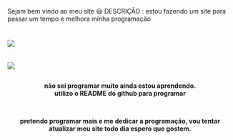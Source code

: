 
  
<div> Sejam bem vindo ao meu site 😃
DESCRIÇÃO : estou fazendo um site 
para passar um tempo e melhora minha programação </div>
<h1>


<a href="https://www.instagram.com/cauaaasantos/?hl=pt-br"><img src="https://img.shields.io/badge/Instagram-E4405F?style=for-the-badge&logo=instagram&logoColor=white" target="_blank"></a>&nbsp;&nbsp;&nbsp;&nbsp;&nbsp;&nbsp;&nbsp;&nbsp;&nbsp;&nbsp;&nbsp;&nbsp;&nbsp;&nbsp;&nbsp;&nbsp;&nbsp;&nbsp;&nbsp;&nbsp;&nbsp;&nbsp;&nbsp;&nbsp;&nbsp;&nbsp;&nbsp;&nbsp;&nbsp;&nbsp;&nbsp;&nbsp;&nbsp;&nbsp;&nbsp;&nbsp;&nbsp;&nbsp;&nbsp;&nbsp;&nbsp;&nbsp;&nbsp;&nbsp;&nbsp;&nbsp;&nbsp;&nbsp;&nbsp;&nbsp;&nbsp;&nbsp;&nbsp;&nbsp;&nbsp;&nbsp;&nbsp;&nbsp;&nbsp;&nbsp;&nbsp;&nbsp;&nbsp;&nbsp;&nbsp;&nbsp;&nbsp;&nbsp;&nbsp;&nbsp;&nbsp;&nbsp;&nbsp;&nbsp;&nbsp;&nbsp;<a href="https://api.whatsapp.com/send?phone=5521987020575"><img src="https://img.shields.io/badge/WhatsApp-25D366?style=for-the-badge&logo=whatsapp&logoColor=white" target="_blank"></a> 

  
</h1>
<h4>
<div align="center">

não sei programar muito ainda estou aprendendo.<br> utilizo o README do github para programar
</div>&nbsp;

<p align="center">pretendo programar mais e me dedicar a programação, vou tentar atualizar meu site todo dia espero que gostem.</p>
  </h4>

